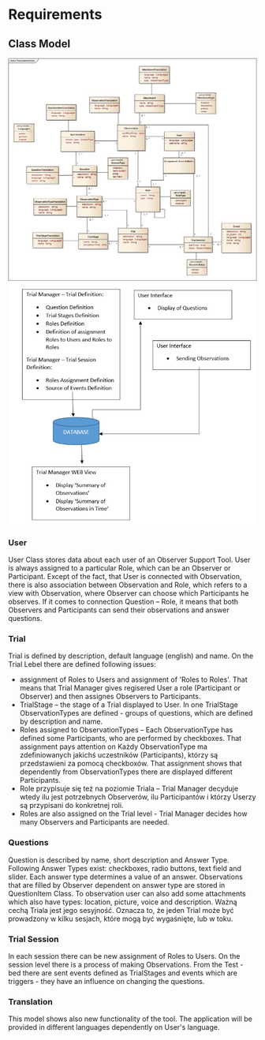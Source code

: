 # Requirements

## Class Model

![](./img/TranslationClass.jpg)
![](./img/screenshot.png)

### User
User Class stores data about each user of an Observer Support Tool. User is always assigned to a particular Role, which can be an Observer or Participant. 
Except of the fact, that User is connected with Observation, there is also association between Observation and Role, which refers to a view with Observation, where Observer can choose which Participants he observes. 
If it comes to connection Question – Role, it means that both Observers and Participants can send their observations and answer questions. 
### Trial
Trial is defined by description, default language (english) and name. 
On the Trial Lebel there are defined following issues: 
- assignment of Roles to Users and assignment of 'Roles to Roles'. That means that Trial Manager gives regisered User a role (Participant or Observer) and then assignes Observers to Participants. 
- TrialStage – the stage of a Trial displayed to User. In one TrialStage ObservationTypes are defined - groups of questions, which are defined by description and name. 
- Roles assigned to ObservationTypes – Each ObservationType has defined some Participants, who are performed by checkboxes. That assignment pays attention on Każdy ObservationType ma zdefiniowanych jakichś uczestników (Participants), którzy są przedstawieni za pomocą checkboxów. That assignment shows that dependently from ObservationTypes there are displayed different Participants.
- Role przypisuje się też na poziomie Triala – Trial Manager decyduje wtedy ilu jest potrzebnych Observerów, ilu Participantów i którzy Userzy są przypisani do konkretnej roli. 
- Roles are also assigned on the Trial level - Trial Manager decides how many Observers and Participants are needed.

### Questions
Question is described by name, short description and Answer Type. Following Answer Types exist: checkboxes, radio buttons, text field and slider.
Each answer type determines a value of an answer. Observations that are filled by Observer dependent on answer type are stored in QuestionItem Class.
To observation user can also add some attachments which also have types: location, picture, voice and description.
Ważną cechą Triala jest jego sesyjność. Oznacza to, że jeden Trial może być prowadzony w kilku sesjach, które mogą być wygaśnięte, lub w toku. 
### Trial Session
In each session there can be new assignment of Roles to Users. On the session level there is a process of making Observations. 
From the Test - bed there are sent events defined as TrialStages and events which are triggers - they have an influence on changing the questions. 
### Translation
This model shows also new functionality of the tool. The application will be provided in different languages dependently on User's language. 













